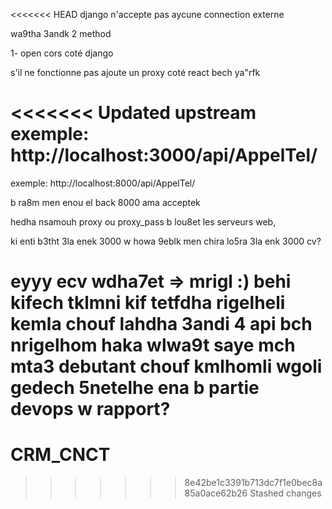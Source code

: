 <<<<<<< HEAD
django n'accepte pas aycune connection externe

wa9tha 3andk 2 method

1- open cors coté django
 
 s'il ne fonctionne
 pas ajoute un proxy coté react bech ya"rfk

<<<<<<< Updated upstream
 exemple: http://localhost:3000/api/AppelTel/
=======
 exemple: http://localhost:8000/api/AppelTel/

 b ra8m men enou el back 8000 ama acceptek

 hedha nsamouh proxy ou proxy_pass b lou8et les serveurs web,

 ki enti b3tht 3la enek 3000 w howa 9eblk men chira lo5ra 3la enk 3000
 cv?

 eyyy
 ecv wdha7et => mrigl :)
 behi kifech tklmni kif tetfdha rigelheli kemla chouf lahdha
 3andi 4 api bch nrigelhom haka wlwa9t saye mch mta3 debutant 
 chouf kmlhomli wgoli gedech 5netelhe ena b partie devops w rapport?
=======
# CRM_CNCT
>>>>>>> 8e42be1c3391b713dc7f1e0bec8a85a0ace62b26
>>>>>>> Stashed changes
